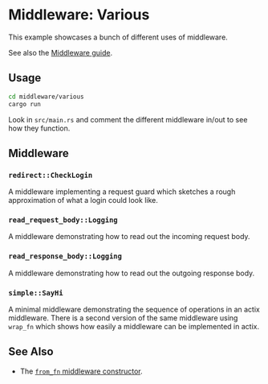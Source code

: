 # Middleware: Various

This example showcases a bunch of different uses of middleware.

See also the [Middleware guide](https://actix.rs/docs/middleware).

## Usage

```sh
cd middleware/various
cargo run
```

Look in `src/main.rs` and comment the different middleware in/out to see how they function.

## Middleware

### `redirect::CheckLogin`

A middleware implementing a request guard which sketches a rough approximation of what a login could look like.

### `read_request_body::Logging`

A middleware demonstrating how to read out the incoming request body.

### `read_response_body::Logging`

A middleware demonstrating how to read out the outgoing response body.

### `simple::SayHi`

A minimal middleware demonstrating the sequence of operations in an actix middleware. There is a second version of the same middleware using `wrap_fn` which shows how easily a middleware can be implemented in actix.

## See Also

- The [`from_fn` middleware constructor](https://docs.rs/actix-web/4/actix_web/middleware/fn.from_fn.html).
